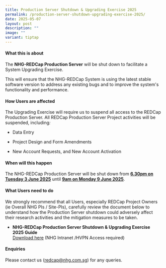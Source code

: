 ```yaml
---
title: Production Server Shutdown & Upgrading Exercise 2025
permalink: /production-server-shutdown-upgrading-exercise-2025/
date: 2025-05-07
layout: post
description: ""
image: ""
variant: tiptap
---
```

<h4><strong>What this is about</strong></h4>
<p>The <strong>NHG-REDCap Production Server</strong> will be shut down to facilitate
a System Upgrading Exercise.</p>
<p>This will ensure that the NHG-REDCap System is using the latest stable
software version to address any existing bugs and to improve the system's
functionality and performance.</p>
<p></p>
<h4><strong>How Users are affected</strong></h4>
<p>The Upgrading Exercise will require us to suspend all access to the REDCap
Production Server. All REDCap Production Server Project activities will
be suspended, including<em>:</em>
</p>
<ul data-tight="true" class="tight">
<li>
<p>Data Entry</p>
</li>
<li>
<p>Project Design and Form Amendments</p>
</li>
<li>
<p>New Account Requests, and New Account Activation</p>
</li>
</ul>
<p></p>
<h4><strong>When will this happen</strong></h4>
<p>The NHG-REDCap Production Server will be shut down from <strong><u>6.30pm on Tuesday 3 June 2025</u></strong> until <strong><u>9am on Monday 9 June 2025</u></strong>.</p>
<p></p>
<h4><strong>What Users need to do</strong></h4>
<p>We strongly recommend that all Users, especially REDCap Project Owners
(ie Overall NHG PIs / Site-PIs), carefully review the document below to
understand how the Production Server shutdown could adversely affect their
research activities and the mitigation measures to be taken.</p>
<ul data-tight="true" class="tight">
<li>
<p><strong>NHG-REDCap Production Server Shutdown &amp; Upgrading Exercise 2025 Guide</strong> 
<br><u>Download here</u> (NHG Intranet /HVPN Access required)</p>
</li>
</ul>
<p></p>
<h4><strong>Enquiries</strong></h4>
<p>Please contact us (<a href="mailto:redcap@nhg.com.sg" rel="noopener noreferrer nofollow" target="_blank"><u>redcap@nhg.com.sg</u></a>) for any queries.</p>
<p></p>